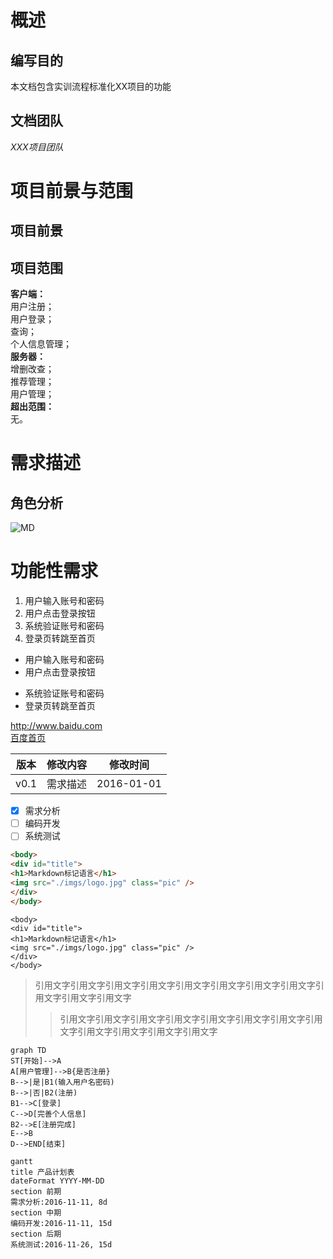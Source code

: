 # 概述
## 编写目的
本文档包含实训流程标准化XX项目的功能
## 文档团队
*XXX项目团队*
# 项目前景与范围
## 项目前景
## 项目范围
**客户端：**  
用户注册；  
用户登录；  
查询；  
个人信息管理；  
**服务器：**  
增删改查；  
推荐管理；  
用户管理；  
**超出范围：**  
    无。  
# 需求描述
## 角色分析
![MD](https://imgsa.baidu.com/baike/c0%3Dbaike180%2C5%2C5%2C180%2C60/sign=d997317c11ce36d3b6098b625b9a51e2/00e93901213fb80ef9ceac7132d12f2eb938947d.jpg)


# 功能性需求
1. 用户输入账号和密码
2. 用户点击登录按钮
3. 系统验证账号和密码
4. 登录页转跳至首页

- 用户输入账号和密码
- 用户点击登录按钮
+ 系统验证账号和密码
+ 登录页转跳至首页

<http://www.baidu.com>  
[百度首页](http://www.baidu.com)

版本|修改内容|修改时间
---|---|---
v0.1|需求描述|2016-01-01|

- [x] 需求分析
- [ ] 编码开发
- [ ] 系统测试

```html
<body>
<div id="title">
<h1>Markdown标记语言</h1>
<img src="./imgs/logo.jpg" class="pic" />
</div>
</body>
```
    <body>
    <div id="title">
    <h1>Markdown标记语言</h1>
    <img src="./imgs/logo.jpg" class="pic" />
    </div>
    </body>
    
> 引用文字引用文字引用文字引用文字引用文字引用文字引用文字引用文字引用文字引用文字引用文字
>>引用文字引用文字引用文字引用文字引用文字引用文字引用文字引用文字引用文字引用文字引用文字引用文字


```
graph TD
ST[开始]-->A
A[用户管理]-->B{是否注册}
B-->|是|B1(输入用户名密码)
B-->|否|B2(注册)
B1-->C[登录]
C-->D[完善个人信息]
B2-->E[注册完成]
E-->B
D-->END[结束]
```

```
gantt
title 产品计划表
dateFormat YYYY-MM-DD
section 前期
需求分析:2016-11-11, 8d
section 中期
编码开发:2016-11-11, 15d
section 后期
系统测试:2016-11-26, 15d
``` 
